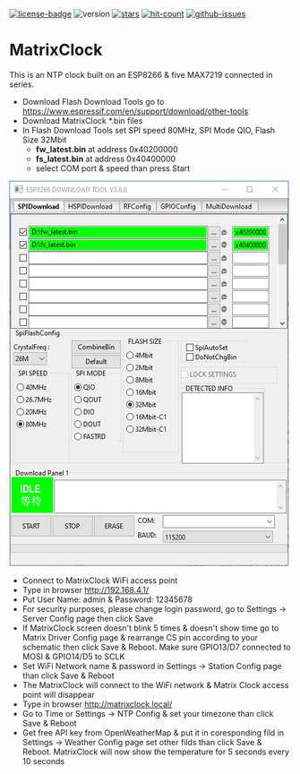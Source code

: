 [![license-badge][]][license] ![version] [![stars][]][stargazers] [![hit-count][]][count] [![github-issues][]][issues]

# MatrixClock
This is an NTP clock built on an ESP8266 & five MAX7219 connected in series.

- Download Flash Download Tools go to https://www.espressif.com/en/support/download/other-tools
- Download MatrixClock *.bin files
- In Flash Download Tools set SPI speed 80MHz, SPI Mode QIO, Flash Size 32Mbit
    - **fw_latest.bin** at address 0x40200000
    - **fs_latest.bin** at address 0x40400000
    - select COM port & speed than press Start

![alt text][fdt_image]

- Connect to MatrixClock WiFi access point
- Type in browser http://192.168.4.1/
- Put User Name: admin & Password: 12345678
- For security purposes, please change login password, go to Settings -> Server Config page then click Save
- If MatrixClock screen doesn't blink 5 times & doesn't show time go to Matrix Driver Config page & rearrange
  CS pin according to your schematic then click Save & Reboot. Make sure GPIO13/D7 connected to MOSI & GPIO14/D5 to SCLK 
- Set WiFi Network name & password in Settings -> Station Config page than click Save & Reboot
- The MatrixClock will connect to the WiFi network & Matrix Clock access point will disappear
- Type in browser http://matrixclock.local/
- Go to Time or Settings -> NTP Config & set your timezone than click Save & Reboot
- Get free API key from OpenWeatherMap & put it in coresponding fild in Settings -> Weather Config page
   set other filds than click Save & Reboot. MatrixClock will now show the temperature for 5 seconds every 10 seconds

[license-badge]: https://img.shields.io/badge/License-CC%20BY--NC--SA%204.0-lightgrey.svg
[license]:       https://creativecommons.org/licenses/by-nc-sa/4.0/
[version]:       https://img.shields.io/badge/Version-1.0.0-green.svg
[stars]:         https://img.shields.io/github/stars/enjoyneering/MatrixClock.svg
[stargazers]:    https://github.com/enjoyneering/MatrixClock/stargazers
[hit-count]:     http://hits.dwyl.io/enjoyneering/MatrixClock.svg
[count]:         http://hits.dwyl.io/enjoyneering/MatrixClock/badges
[github-issues]: https://img.shields.io/github/issues/enjoyneering/MatrixClock.svg
[issues]:        https://github.com/enjoyneering/MatrixClock/issues/

[fdt_image]:     https://github.com/enjoyneering/MatrixClock/blob/main/images/flash_download_tools.png
